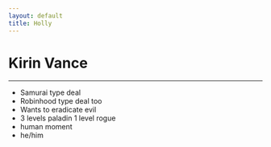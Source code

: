 ```yaml
---
layout: default
title: Holly
---
```


# Kirin Vance
---

- Samurai type deal
- Robinhood type deal too
- Wants to eradicate evil
- 3 levels paladin 1 level rogue
- human moment
- he/him